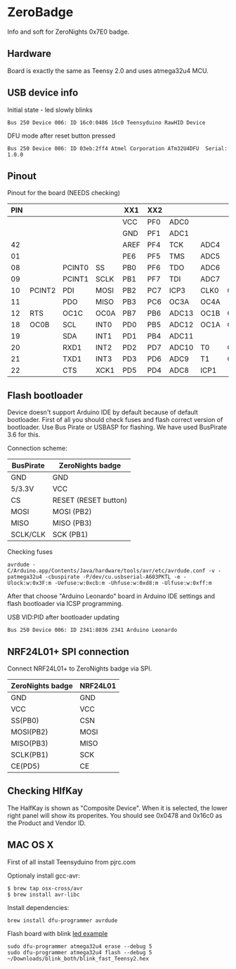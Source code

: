 # ZeroBadge
Info and soft for ZeroNights 0x7E0 badge.

## Hardware
Board is exactly the same as Teensy 2.0 and uses atmega32u4 MCU.

## USB device info

Initial state - led slowly blinks
```
Bus 250 Device 006: ID 16c0:0486 16c0 Teensyduino RawHID Device
```

DFU mode after reset button pressed
```
Bus 250 Device 006: ID 03eb:2ff4 Atmel Corporation ATm32U4DFU  Serial: 1.0.0
```

## Pinout

Pinout for the board (NEEDS checking)

|PIN|   |   |   |XX1|XX2|   |   |   |PIN|
|---|---|---|---|---|---|---|---|---|---|
|   |   |   |   |VCC | PF0|ADC0|  |   | 41|
|   |   |   |   |GND | PF1|ADC1|  |   | 40|
|42 |   |   |   |AREF| PF4|TCK|ADC4| | 39|
|01 |   |   |   |PE6 | PF5|TMS|ADC5| | 38|
|08 |   |PCINT0|SS |PB0 | PF6|TDO|ADC6| | 37|
|09 |   |PCINT1|SCLK|PB1| PF7|TDI|ADC7| | 36|
|10 |PCINT2|PDI|MOSI|PB2|PC7|ICP3|CLK0|OC4A|13|
|11 |   |PDO|MISO|PB3|PC6|OC3A|OC4A||05|
|12 |RTS|OC1C|OC0A|PB7|PB6|ADC13|OC1B|OC4B| 30|
|18 |OC0B|SCL|INT0|PD0|PB5|ADC12|OC1A|OC4B| 29
|19 |   |SDA|INT1|PD1|PB4|ADC11|   |   | 28|
|20 |   |RXD1|INT2|PD2|PD7|ADC10|T0|OC4D| 27|
|21 |   |TXD1|INT3|PD3|PD6|ADC9|T1|OC4D| 26|
|22 |   |CTS|XCK1|PD5|PD4|ADC8|ICP1|   | 25|

## Flash bootloader

Device doesn't support Arduino IDE by default because of default bootloader. First of all you should check fuses and flash correct version of bootloader. Use Bus Pirate or USBASP for flashing.
We have used BusPirate 3.6 for this.

Connection scheme:

|BusPirate|ZeroNights badge|
|---|---|
|GND|GND|
|5/3.3V|VCC|
|CS|RESET (RESET button)|
|MOSI|MOSI (PB2)|
|MISO|MISO (PB3)|
|SCLK/CLK|SCK (PB1)|

Checking fuses
```
avrdude -C/Arduino.app/Contents/Java/hardware/tools/avr/etc/avrdude.conf -v -patmega32u4 -cbuspirate -P/dev/cu.usbserial-A603PKTL -e -Ulock:w:0x3F:m -Uefuse:w:0xcb:m -Uhfuse:w:0xd8:m -Ulfuse:w:0xff:m
```

After that choose "Arduino Leonardo" board in Arduino IDE settings and flash bootloader via ICSP programming.

USB VID:PID after bootloader updating
```
Bus 250 Device 006: ID 2341:8036 2341 Arduino Leonardo
```

## NRF24L01+ SPI connection

Connect NRF24L01+ to ZeroNights badge via SPI.

|ZeroNights badge|NRF24L01|
|---|---|
|GND|GND|
|VCC|VCC|
|SS(PB0)|CSN|
|MOSI(PB2)|MOSI|
|MISO(PB3)|MISO|
|SCLK(PB1)|SCK|
|CE(PD5)|CE|

## Checking HlfKay

The HalfKay is shown as "Composite Device". When it is selected, the lower right panel will show its properites. You should see 0x0478 and 0x16c0 as the Product and Vendor ID.


## MAC OS X

First of all install Teensyduino from pjrc.com

Optionaly install gcc-avr:
```
$ brew tap osx-cross/avr
$ brew install avr-libc
```

Install dependencies:
```
brew install dfu-programmer avrdude
```

Flash board with blink [led example](https://www.pjrc.com/teensy/blink_both.zip)
```
sudo dfu-programmer atmega32u4 erase --debug 5
sudo dfu-programmer atmega32u4 flash --debug 5 ~/Downloads/blink_both/blink_fast_Teensy2.hex
```
